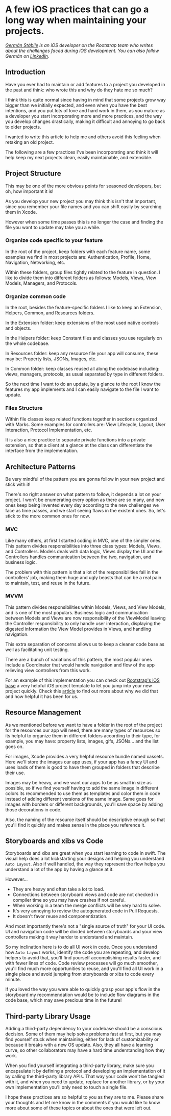 # A few iOS practices that can go a long way when maintaining your projects.
*[Germán Stábile](https://www.rootstrap.com/tech-blog/) is an iOS developer on the Rootstrap team who writes about the challenges faced during iOS development. You can also follow Germán on [LinkedIn](https://www.linkedin.com/in/german-stabile-61a1b755/).*


## Introduction 

Have you ever had to maintain or add features to a project you developed in the past and think: who wrote this and why do they hate me so much? 

I think this is quite normal since having in mind that some projects grow way bigger than we initially expected, and even when you have the best intentions, and you put lots of love and hard work in them, as you mature as a developer you start incorporating more and more practices, and the way you develop changes drastically, making it difficult and annoying to go back to older projects.

I wanted to write this article to help me and others avoid this feeling when retaking an old project.

The following are a few practices I've been incorporating and think it will help keep my next projects clean, easily maintainable, and extensible. 

## Project Structure

This may be one of the more obvious points for seasoned developers, but oh, how important it is!

As you develop your new project you may think this isn't that important, since you remember your file names and you can shift easily by searching them in Xcode.

However when some time passes this is no longer the case and finding the file you want to update may take you a while. 

### Organize code specific to your feature

In the root of the project, keep folders with each feature name, some examples we find in most projects are: Authentication, Profile, Home, Navigation, Networking, etc. 

Within these folders, group files tightly related to the feature in question. I like to divide them into different folders as follows: Models, Views, View Models, Managers, and Protocols. 

### Organize common code

In the root, besides the feature-specific folders I like to keep an Extension, Helpers, Common, and Resources folders.

In the Extension folder: keep extensions of the most used native controls and objects. 

In the Helpers folder: keep Constant files and classes you use regularly on the whole codebase. 

In Resources folder: keep any resource file your app will consume, these may be: Property lists, JSONs, Images, etc.

In Common folder: keep classes reused all along the codebase including: views, managers, protocols, as usual separated by type in different folders. 

So the next time I want to do an update, by a glance to the root I know the features my app implements and I can easily navigate to the file I want to update.  

### Files Structure

Within file classes keep related functions together in sections organized with Marks. Some examples for controllers are: View Lifecycle, Layout, User Interaction, Protocol Implementation, etc. 

It is also a nice practice to separate private functions into a private extension, so that a client at a glance at the class can differentiate the interface from the implementation.  

## Architecture Patterns

Be very mindful of the pattern you are gonna follow in your new project and stick with it! 

There's no right answer on what pattern to follow, it depends a lot on your project. I won't be enumerating every option as there are so many, and new ones keep being invented every day according to the new challenges we face as time passes, and we start seeing flaws in the existent ones.
So, let's stick to the more common ones for now. 

### MVC

Like many others, at first I started coding in MVC, one of the simpler ones. 
This pattern divides responsibilities into three class types: Models, Views, and Controllers. 
Models deals with data logic, Views display the UI and the Controllers handles communication between the two, navigation, and business logic.  

The problem with this pattern is that a lot of the responsibilities fall in the controllers' job, making them huge and ugly beasts that can be a real pain to maintain, test, and reuse in the future. 

### MVVM

This pattern divides responsibilities within Models, Views, and View Models, and is one of the most populars.
Business logic and communication between Models and Views are now responsibility of the ViewModel leaving the Controller responsibility to only handle user interaction, displaying the digested information the View Model provides in Views, and handling navigation. 

This extra separation of concerns allows us to keep a cleaner code base as well as facilitating unit testing.

There are a bunch of variations of this pattern, the most popular ones include a Coordinator that would handle navigation and flow of the app relieving view controllers from this work.  

For an example of this implementation you can check out [Rootstrap's iOS base](https://github.com/rootstrap/ios-base) a very helpful iOS project template to let you jump into your new project quickly. Check this [article](https://www.rootstrap.com/blog/2019/10/25/whats-great-about-our-ios-base/) to find out more about why we did that and how helpful it has been for us.  

## Resource Management 

As we mentioned before we want to have a folder in the root of the project for the resources our app will need, there are many types of resources so its helpful to organize them in different folders according to their type, for example, you may have: property lists, images, gifs, JSONs... and the list goes on.

For images, Xcode provides a very helpful resource bundle named xassets. 
Here we'll store the images our app uses, if your app has a fancy UI and uses loads of them is good to have them grouped in folders that describe their use. 

Images may be heavy, and we want our apps to be as small in size as possible, so if we find yourself having to add the same image in different colors its recommended to use them as templates and color them in code instead of adding different versions of the same image. 
Same goes for images with borders or different backgrounds, you'll save space by adding those decorations in code.  

Also, the naming of the resource itself should be descriptive enough so that you'll find it quickly and makes sense in the place you reference it. 

## Storyboards and xibs vs Code

Storyboards and xibs are great when you start learning to code in swift. 
The visual help does a lot kickstarting your designs and helping you understand `Auto Layout`.
Also if well handled, the way they represent the flow helps you understand a lot of the app by having a glance at it.

However... 
- They are heavy and often take a lot to load. 
- Connections between storyboard views and code are not checked in compiler time so you may have crashes if not careful.
- When working in a team the merge conflicts will be very hard to solve.
- It's very annoying to review the autogenerated code in Pull Requests.
- It doesn't favor reuse and componentization.

And most importantly there's not a "single source of truth" for your UI code. UI and navigation code will be divided between storyboards and your view controllers making it way harder to understand and maintain. 

So my inclination here is to do all UI work in code.
Once you understand how `Auto Layout` works, identify the code you are repeating, and develop helpers to avoid that, you'll find yourself accomplishing results faster, and with fewer lines of code. 
Code review processes will go much smoother, you'll find much more opportunities to reuse, and you'll find all UI work in a single place and avoid jumping from storyboards or xibs to code every minute.

If you loved the way you were able to quickly grasp your app's flow in the storyboard my recommendation would be to include flow diagrams in the code base, which may save precious time in the future!  

## Third-party Library Usage

Adding a third-party dependency to your codebase should be a conscious decision.
Some of them may help solve problems fast at first, but you may find yourself stuck when maintaining, either for lack of customizability or because it breaks with a new OS update. Also, they all have a learning curve, so other collaborators may have a hard time understanding how they work. 

When you find yourself integrating a third-party library, make sure you encapsulate it by defining a protocol and developing an implementation of it by calling the third-party library APIs. 
That way your code won't be tangled with it, and when you need to update, replace for another library, or by your own implementation you'll only need to touch a single file. 


I hope these practices are so helpful to you as they are to me. 
Please share your thoughts and let me know in the comments if you would like to know more about some of these topics or about the ones that were left out.
